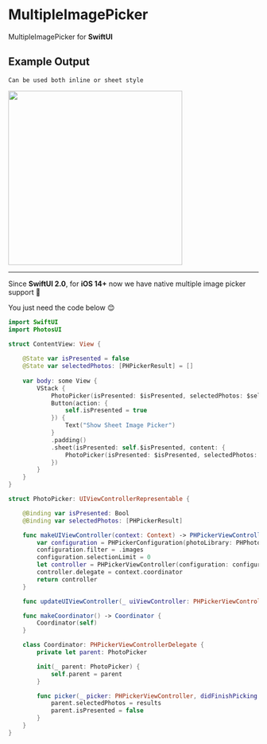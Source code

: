 # MultipleImagePicker
MultipleImagePicker for **SwiftUI**


## Example Output

<code>Can be used both inline or sheet style</code>

<img src="./MultipleImagePicker.gif" width="350"></img>


**************


Since **SwiftUI 2.0**, for **iOS 14+** now we have native multiple image picker support  🚀

You just need the code below 😊

```swift
import SwiftUI
import PhotosUI

struct ContentView: View {
    
    @State var isPresented = false
    @State var selectedPhotos: [PHPickerResult] = []
    
    var body: some View {
        VStack {
            PhotoPicker(isPresented: $isPresented, selectedPhotos: $selectedPhotos)
            Button(action: {
                self.isPresented = true
            }) {
                Text("Show Sheet Image Picker")
            }
            .padding()
            .sheet(isPresented: self.$isPresented, content: {
                PhotoPicker(isPresented: $isPresented, selectedPhotos: $selectedPhotos)
            })
        }
    }
}

struct PhotoPicker: UIViewControllerRepresentable {

    @Binding var isPresented: Bool
    @Binding var selectedPhotos: [PHPickerResult]

    func makeUIViewController(context: Context) -> PHPickerViewController {
        var configuration = PHPickerConfiguration(photoLibrary: PHPhotoLibrary.shared())
        configuration.filter = .images
        configuration.selectionLimit = 0
        let controller = PHPickerViewController(configuration: configuration)
        controller.delegate = context.coordinator
        return controller
    }

    func updateUIViewController(_ uiViewController: PHPickerViewController, context: Context) { }

    func makeCoordinator() -> Coordinator {
        Coordinator(self)
    }

    class Coordinator: PHPickerViewControllerDelegate {
        private let parent: PhotoPicker

        init(_ parent: PhotoPicker) {
            self.parent = parent
        }

        func picker(_ picker: PHPickerViewController, didFinishPicking results: [PHPickerResult]) {
            parent.selectedPhotos = results
            parent.isPresented = false
        }
    }
}
```
